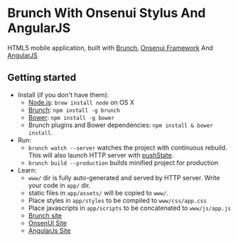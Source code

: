 # Brunch With Onsenui Stylus And AngularJS

HTML5 mobile application, built with [Brunch](http://brunch.io), [Onsenui Framework](http://onsen.io/) And [AngularJS](https://angularjs.org)

## Getting started
* Install (if you don't have them):
    * [Node.js](http://nodejs.org): `brew install node` on OS X
    * [Brunch](http://brunch.io): `npm install -g brunch`
    * [Bower](http://bower.io): `npm install -g bower`
    * Brunch plugins and Bower dependencies: `npm install & bower install`.
* Run:
    * `brunch watch --server` watches the project with continuous rebuild. This will also launch HTTP server with [pushState](https://developer.mozilla.org/en-US/docs/Web/Guide/API/DOM/Manipulating_the_browser_history).
    * `brunch build --production` builds minified project for production
* Learn:
    * `www/` dir is fully auto-generated and served by HTTP server.  Write your code in `app/` dir.
    * static files in `app/assets/` will be copied to `www/`.
    * Place styles in `app/styles` to be compiled to `www/css/app.css`
    * Place javascripts in `app/scripts` to be concatenated to `www/js/app.js`
    * [Brunch site](http://brunch.io)
    * [OnsenUI Site](http://onsen.io/)
    * [AngularJs Site](https://angularjs.org)

